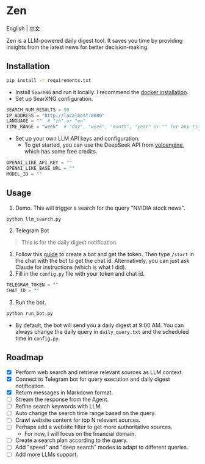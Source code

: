 # Zen
English | [中文](README_zh.md)

Zen is a LLM-powered daily digest tool. It saves you time by providing insights from the latest news for better decision-making.

## Installation
```bash
pip install -r requirements.txt
```

* Install `SearXNG` and run it locally. I recommend the [docker installation](https://docs.searxng.org/admin/installation-docker.html#installation-docker).
* Set up SearXNG configuration.
```python
SEARCH_NUM_RESULTS = 50
IP_ADDRESS = "http://localhost:8080"
LANGUAGE = ""  # "zh" or "en"
TIME_RANGE = "week"  # "day", "week", "month", "year" or "" for any time
```
* Set up your own LLM API keys and configuration.
    * To get started, you can use the DeepSeek API from [volcengine](https://console.volcengine.com/ark/region:ark+cn-beijing/model/detail?Id=deepseek-r1), which has some free credits.
```python
OPENAI_LIKE_API_KEY = ""
OPENAI_LIKE_BASE_URL = ""
MODEL_ID = ""
```

## Usage
1. Demo. This will trigger a search for the query "NVIDIA stock news".
```bash
python llm_search.py
```

2. Telegram Bot
> This is for the daily digest notification.

1. Follow this [guide](https://core.telegram.org/bots/features#botfather) to create a bot and get the token. Then type `/start` in the chat with the bot to get the chat id.
Alternatively, you can just ask Claude for instructions (which is what I did).
2. Fill in the `config.py` file with your token and chat id.
```python
TELEGRAM_TOKEN = ""
CHAT_ID = ""
```
3. Run the bot.
```bash
python run_bot.py
```
* By default, the bot will send you a daily digest at 9:00 AM.
You can always change the daily query in `daily_query.txt` and the scheduled time in `config.py`.

## Roadmap
- [x] Perform web search and retrieve relevant sources as LLM context.
- [x] Connect to Telegram bot for query execution and daily digest notification.
- [x] Return messages in Markdown format.
- [ ] Stream the response from the Agent.
- [ ] Refine search keywords with LLM.
- [ ] Auto change the search time range based on the query.
- [ ] Crawl website content for top N relevant sources.
- [ ] Perhaps add a website filter to get more authoritative sources.
    * For now, I will focus on the financial domain.
- [ ] Create a search plan according to the query.
- [ ] Add "speed" and "deep search" modes to adapt to different queries.
- [ ] Add more LLMs support.
